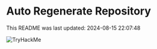 # Auto Regenerate Repository

This README was last updated: 2024-08-15 22:07:48

 ![TryHackMe](https://tryhackme.com/badge/533634)